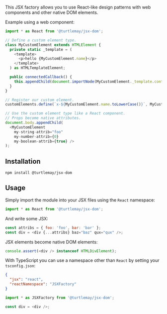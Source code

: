 This JSX factory allows you to use React-like design patterns with web components and other native DOM elements.

Example using a web component:

```javascript
import * as React from '@turtlemay/jsx-dom';

// Define a custom element type.
class MyCustomElement extends HTMLElement {
  private static _template = (
    <template>
      <p>hello {MyCustomElement.name}</p>
    </template>
  ) as HTMLTemplateElement;

  public connectedCallback() {
    this.appendChild(document.importNode(MyCustomElement._template.content, true));
  }
}

// Register our custom element.
customElements.define(`x-${MyCustomElement.name.toLowerCase()}`, MyCustomElement);

// Use the custom element type like a React component.
// Props become native attributes.
document.body.appendChild(
  <MyCustomElement
    my-string-attrib="foo"
    my-number-attrib={0}
    my-boolean-attrib={true} />
);
```

## Installation
```
npm install @turtlemay/jsx-dom
```

## Usage

Simply import the module into your JSX files using the `React` namespace:

```javascript
import * as React from '@turtlemay/jsx-dom';
```

And write some JSX:

```javascript
const attribs = { foo: 'foo', bar: 'bar' };
const div = <div {...attribs} baz="baz" qux="qux" />;
```

JSX elements become native DOM elements:

```javascript
console.assert(<div /> instanceof HTMLDivElement);
```

With TypeScript you can use a namespace other than `React` by setting your `tsconfig.json`:

```json
{
  "jsx": "react",
  "reactNamespace": "JSXFactory"
}
```

```javascript
import * as JSXFactory from '@turtlemay/jsx-dom';

const div = <div />;
```
